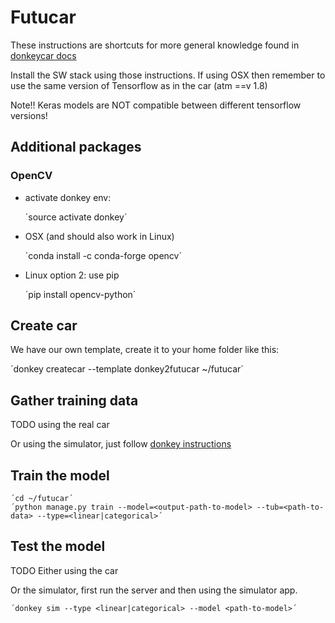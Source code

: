 # Futucar

These instructions are shortcuts for more general knowledge found in [donkeycar docs](http://docs.donkeycar.com/)

Install the SW stack using those instructions. If using OSX then remember to use the same version of Tensorflow as in the car (atm ==v 1.8)

Note!! Keras models are NOT compatible between different tensorflow versions!

## Additional packages

### OpenCV

- activate donkey env:

   ´source activate donkey´   
   
- OSX (and should also work in Linux)

   ´conda install -c conda-forge opencv´   
   
- Linux option 2: use pip
   
   ´pip install opencv-python´   
   

## Create car

We have our own template, create it to your home folder like this:

   ´donkey createcar --template donkey2futucar ~/futucar´

## Gather training data

TODO using the real car

Or using the simulator, just follow [donkey instructions](http://docs.donkeycar.com/guide/simulator/#typical-use)

## Train the model

    ´cd ~/futucar´
    ´python manage.py train --model=<output-path-to-model> --tub=<path-to-data> --type=<linear|categorical>´   


## Test the model

TODO Either using the car

Or the simulator, first run the server and then using the simulator app.

    ´donkey sim --type <linear|categorical> --model <path-to-model>´
